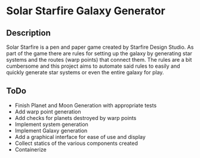 # Solar Starfire Galaxy Generator

## Description

Solar Starfire is a pen and paper game created by Starfire Design Studio.  As part of the game there are rules for setting up the galaxy by generating star systems and the routes (warp points) that connect them.  The rules are a bit cumbersome and this project aims to automate said rules to easily and quickly generate star systems or even the entire galaxy for play.

## ToDo

- Finish Planet and Moon Generation with appropriate tests
- Add warp point generation
- Add checks for planets destroyed by warp points
- Implement system generation
- Implement Galaxy generation
- Add a graphical interface for ease of use and display
- Collect statics of the various components created
- Containerize 